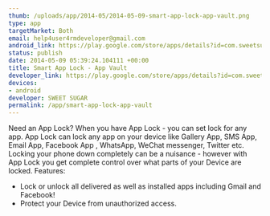 ```yaml
--- 
thumb: /uploads/app/2014-05/2014-05-09-smart-app-lock-app-vault.png
type: app
targetMarket: Both
email: help4user4rmdeveloper@gmail.com
android_link: https://play.google.com/store/apps/details?id=com.sweetsugar.applockfree
status: publish
date: 2014-05-09 05:39:24.104111 +00:00
title: Smart App Lock - App Vault
developer_link: https://play.google.com/store/apps/details?id=com.sweetsugar.applockfree
devices: 
- android
developer: SWEET SUGAR
permalink: /app/smart-app-lock-app-vault
---
```


Need an App Lock?
When you have App Lock - you can set lock for any app. 
App Lock can lock any app on your device like Gallery App, SMS App, Email App, Facebook App , WhatsApp, WeChat messenger, Twitter etc. Locking your phone down completely can be a nuisance - however with App Lock you get complete control over what parts of your Device are locked.
Features: 
* Lock or unlock all delivered as well as installed apps including Gmail and Facebook! 
* Protect your Device from unauthorized access.
